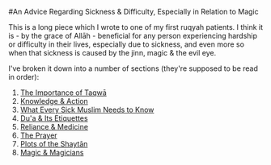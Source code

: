 [title: Advice Regarding Sickness and Difficulty - muhammadtim.com]:/
[menu: Advice]:/
[menu-locgroup: articles]:/
[path: /anadvice]:/
[alias: /articles/anadvice]:/

#An Advice Regarding Sickness & Difficulty, Especially in Relation to Magic

This is a long piece which I wrote to one of my first ruqyah patients. I think it is - by the grace of Allāh - beneficial for any person experiencing hardship or difficulty in their lives, especially due to sickness, and even more so when that sickness is caused by the jinn, magic & the evil eye.

I've broken it down into a number of sections (they're supposed to be read in order):

1. [The Importance of Taqwā](/advice/1)
2. [Knowledge & Action](/advice/2)
3. [What Every Sick Muslim Needs to Know](/advice/3)
4. [Du'a & Its Etiquettes](/advice/4)
5. [Reliance & Medicine](/advice/5)
6. [The Prayer](/advice/6)
7. [Plots of the Shaytān](/advice/7)
8. [Magic & Magicians](/advice/8)


 
